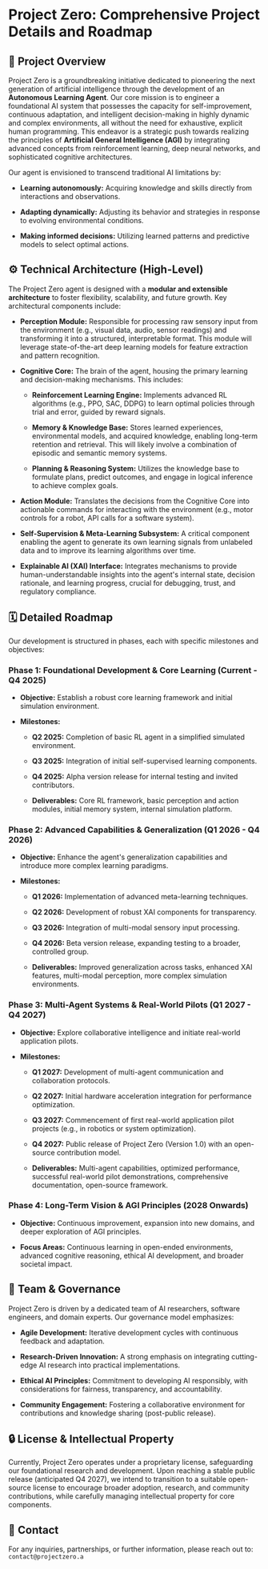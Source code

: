 # Project Zero: Comprehensive Project Details and Roadmap

## 🎯 Project Overview

Project Zero is a groundbreaking initiative dedicated to pioneering the next generation of artificial intelligence through the development of an **Autonomous Learning Agent**. Our core mission is to engineer a foundational AI system that possesses the capacity for self-improvement, continuous adaptation, and intelligent decision-making in highly dynamic and complex environments, all without the need for exhaustive, explicit human programming. This endeavor is a strategic push towards realizing the principles of **Artificial General Intelligence (AGI)** by integrating advanced concepts from reinforcement learning, deep neural networks, and sophisticated cognitive architectures.

Our agent is envisioned to transcend traditional AI limitations by:

* **Learning autonomously:** Acquiring knowledge and skills directly from interactions and observations.

* **Adapting dynamically:** Adjusting its behavior and strategies in response to evolving environmental conditions.

* **Making informed decisions:** Utilizing learned patterns and predictive models to select optimal actions.

## ⚙️ Technical Architecture (High-Level)

The Project Zero agent is designed with a **modular and extensible architecture** to foster flexibility, scalability, and future growth. Key architectural components include:

* **Perception Module:** Responsible for processing raw sensory input from the environment (e.g., visual data, audio, sensor readings) and transforming it into a structured, interpretable format. This module will leverage state-of-the-art deep learning models for feature extraction and pattern recognition.

* **Cognitive Core:** The brain of the agent, housing the primary learning and decision-making mechanisms. This includes:

  * **Reinforcement Learning Engine:** Implements advanced RL algorithms (e.g., PPO, SAC, DDPG) to learn optimal policies through trial and error, guided by reward signals.

  * **Memory & Knowledge Base:** Stores learned experiences, environmental models, and acquired knowledge, enabling long-term retention and retrieval. This will likely involve a combination of episodic and semantic memory systems.

  * **Planning & Reasoning System:** Utilizes the knowledge base to formulate plans, predict outcomes, and engage in logical inference to achieve complex goals.

* **Action Module:** Translates the decisions from the Cognitive Core into actionable commands for interacting with the environment (e.g., motor controls for a robot, API calls for a software system).

* **Self-Supervision & Meta-Learning Subsystem:** A critical component enabling the agent to generate its own learning signals from unlabeled data and to improve its learning algorithms over time.

* **Explainable AI (XAI) Interface:** Integrates mechanisms to provide human-understandable insights into the agent's internal state, decision rationale, and learning progress, crucial for debugging, trust, and regulatory compliance.

## 🗓️ Detailed Roadmap

Our development is structured in phases, each with specific milestones and objectives:

### Phase 1: Foundational Development & Core Learning (Current - Q4 2025)

* **Objective:** Establish a robust core learning framework and initial simulation environment.

* **Milestones:**

  * **Q2 2025:** Completion of basic RL agent in a simplified simulated environment.

  * **Q3 2025:** Integration of initial self-supervised learning components.

  * **Q4 2025:** Alpha version release for internal testing and invited contributors.

  * **Deliverables:** Core RL framework, basic perception and action modules, initial memory system, internal simulation platform.

### Phase 2: Advanced Capabilities & Generalization (Q1 2026 - Q4 2026)

* **Objective:** Enhance the agent's generalization capabilities and introduce more complex learning paradigms.

* **Milestones:**

  * **Q1 2026:** Implementation of advanced meta-learning techniques.

  * **Q2 2026:** Development of robust XAI components for transparency.

  * **Q3 2026:** Integration of multi-modal sensory input processing.

  * **Q4 2026:** Beta version release, expanding testing to a broader, controlled group.

  * **Deliverables:** Improved generalization across tasks, enhanced XAI features, multi-modal perception, more complex simulation environments.

### Phase 3: Multi-Agent Systems & Real-World Pilots (Q1 2027 - Q4 2027)

* **Objective:** Explore collaborative intelligence and initiate real-world application pilots.

* **Milestones:**

  * **Q1 2027:** Development of multi-agent communication and collaboration protocols.

  * **Q2 2027:** Initial hardware acceleration integration for performance optimization.

  * **Q3 2027:** Commencement of first real-world application pilot projects (e.g., in robotics or system optimization).

  * **Q4 2027:** Public release of Project Zero (Version 1.0) with an open-source contribution model.

  * **Deliverables:** Multi-agent capabilities, optimized performance, successful real-world pilot demonstrations, comprehensive documentation, open-source framework.

### Phase 4: Long-Term Vision & AGI Principles (2028 Onwards)

* **Objective:** Continuous improvement, expansion into new domains, and deeper exploration of AGI principles.

* **Focus Areas:** Continuous learning in open-ended environments, advanced cognitive reasoning, ethical AI development, and broader societal impact.

## 👥 Team & Governance

Project Zero is driven by a dedicated team of AI researchers, software engineers, and domain experts. Our governance model emphasizes:

* **Agile Development:** Iterative development cycles with continuous feedback and adaptation.

* **Research-Driven Innovation:** A strong emphasis on integrating cutting-edge AI research into practical implementations.

* **Ethical AI Principles:** Commitment to developing AI responsibly, with considerations for fairness, transparency, and accountability.

* **Community Engagement:** Fostering a collaborative environment for contributions and knowledge sharing (post-public release).

## 🔒 License & Intellectual Property

Currently, Project Zero operates under a proprietary license, safeguarding our foundational research and development. Upon reaching a stable public release (anticipated Q4 2027), we intend to transition to a suitable open-source license to encourage broader adoption, research, and community contributions, while carefully managing intellectual property for core components.

## 📧 Contact

For any inquiries, partnerships, or further information, please reach out to: `contact@projectzero.a`